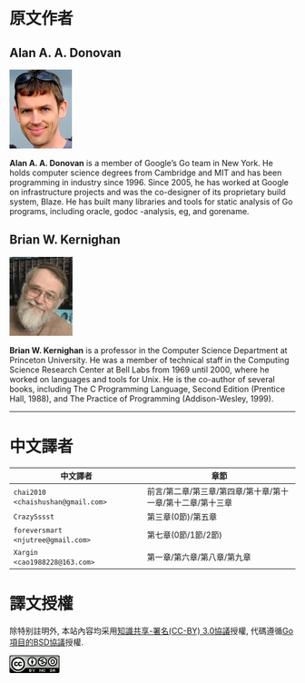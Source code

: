 # 原文作者

## Alan A. A. Donovan

![Alan.Donovan](./images/Alan.Donovan.png)

**Alan A. A. Donovan** is a member of Google’s Go team in New York. He holds computer science degrees from Cambridge and MIT and has been programming in industry since 1996. Since 2005, he has worked at Google on infrastructure projects and was the co-designer of its proprietary build system, Blaze. He has built many libraries and tools for static analysis of Go programs, including oracle, godoc -analysis, eg, and gorename.

## Brian W. Kernighan

![Brian W. Kernighan](./images/Brian.W.Kernighan.png)

**Brian W. Kernighan** is a professor in the Computer Science Department at Princeton University. He was a member of technical staff in the Computing Science Research Center at Bell Labs from 1969 until 2000, where he worked on languages and tools for Unix. He is the co-author of several books, including The C Programming Language, Second Edition (Prentice Hall, 1988), and The Practice of Programming (Addison-Wesley, 1999).

-------

# 中文譯者

中文譯者                               | 章節
-------------------------------------- | -------------------------
`chai2010     <chaishushan@gmail.com>` | 前言/第二章/第三章/第四章/第十章/第十一章/第十二章/第十三章
`CrazySssst`                           | 第三章(0節)/第五章
`foreversmart <njutree@gmail.com>`     | 第七章(0節/1節/2節)
`Xargin       <cao1988228@163.com>`    | 第一章/第六章/第八章/第九章

# 譯文授權

除特别註明外, 本站內容均采用[知識共享-署名(CC-BY) 3.0協議](http://creativecommons.org/licenses/by/3.0/)授權, 代碼遵循[Go項目的BSD協議](http://golang.org/LICENSE)授權.

<a rel="license" href="http://creativecommons.org/licenses/by-nc-sa/4.0/"><img alt="Creative Commons License" style="border-width:0" src="./images/by-nc-sa-4.0-88x31.png"></img></a>

